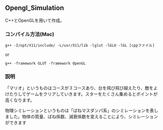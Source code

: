 ## Opengl_Simulation
C++とOpenGLを用いて作成。

### コンパイル方法(Mac)
```
g++ -I/opt/X11/include/ -L/usr/X11/lib -lglut -lGLU -lGL [cppファイル]
```
or
```
g++ -framework GLUT -framework OpenGL
```

### 説明
「マリオ」というものはコースが３コースあり、台を飛び飛び越えたり、敵をよけたりしてゲームをクリアしていきます。スターをたくさん集めるとポイントが高くなります。

物理シミレーションというものは「ばねマスダンパ系」のシミレーションを表しました。物体の質量、ばね係数、減衰係数を変えることにより、シミレーションができます
